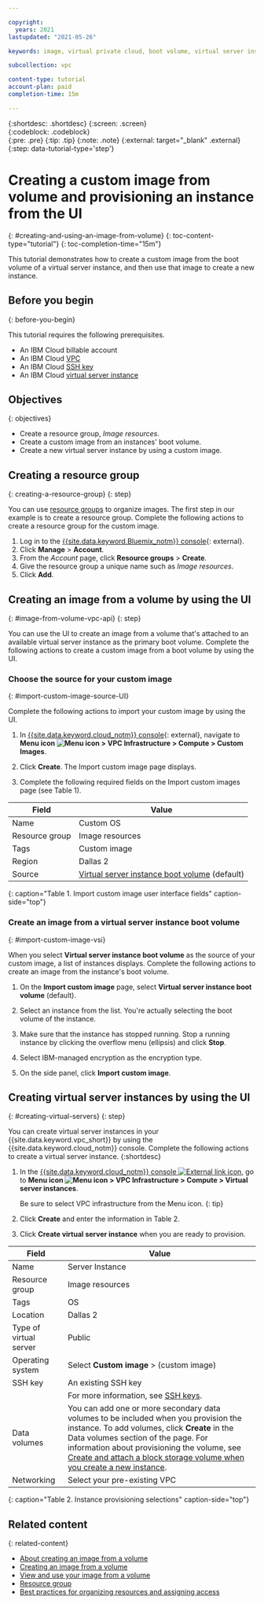 ```yaml
---

copyright:
  years: 2021
lastupdated: "2021-05-26"

keywords: image, virtual private cloud, boot volume, virtual server instance, instance, instances, virtual servers, creating virtual servers, virtual server instances, virtual machines, Virtual Servers for VPC, compute, vsi, vpc, creating, UI, console, generation 2, gen 2

subcollection: vpc

content-type: tutorial
account-plan: paid
completion-time: 15m

---
```


{:shortdesc: .shortdesc}
{:screen: .screen}  
{:codeblock: .codeblock}  
{:pre: .pre}
{:tip: .tip}
{:note: .note}
{:external: target="_blank" .external}
{:step: data-tutorial-type='step'}

# Creating a custom image from volume and provisioning an instance from the UI
{: #creating-and-using-an-image-from-volume}
{: toc-content-type="tutorial"}
{: toc-completion-time="15m"}

This tutorial demonstrates how to create a custom image from the boot volume of a virtual server instance, and then use that image to create a new instance.

## Before you begin
{: before-you-begin}

This tutorial requires the following prerequisites.

- An IBM Cloud billable account
- An IBM Cloud [VPC](/docs/vpc?topic=vpc-getting-started)
- An IBM Cloud [SSH key](/docs/vpc?topic=vpc-ssh-keys)
- An IBM Cloud [virtual server instance](/docs/vpc?topic=vpc-creating-virtual-servers)

## Objectives
{: objectives}
- Create a resource group, *Image resources*.
- Create a custom image from an instances' boot volume.
- Create a new virtual server instance by using a custom image.

## Creating a resource group
{: creating-a-resource-group}
{: step}

You can use [resource groups](/docs/vpc?topic=vpc-iam-getting-started#resources-and-resource-groups) to organize images. The first step in our example is to create a resource group. Complete the following actions to create a resource group for the custom image.

1. Log in to the [{{site.data.keyword.Bluemix_notm}} console](https://{DomainName}){: external}.
2. Click **Manage** > **Account**.
3. From the *Account* page, click **Resource groups** > **Create**.
4. Give the resource group a unique name such as *Image resources*.
5. Click **Add**.

## Creating an image from a volume by using the UI
{: #image-from-volume-vpc-api}
{: step}

You can use the UI to create an image from a volume that's attached to an available virtual server instance as the primary boot volume. Complete the following actions to create a custom image from a boot volume by using the UI.

### Choose the source for your custom image
{: #import-custom-image-source-UI}

Complete the following actions to import your custom image by using the UI.

1. In [{{site.data.keyword.cloud_notm}} console](https://console.cloud.ibm.com/vpc-ext){: external}, 
navigate to **Menu icon ![Menu icon](../icons/icon_hamburger.svg) > VPC Infrastructure > Compute > Custom Images**.

2. Click **Create**. The Import custom image page displays.

3. Complete the following required fields on the Import custom images page (see Table 1).

| Field | Value |
|-------|-------|
| Name | Custom OS |
| Resource group | Image resources |
| Tags | Custom image |
| Region | Dallas 2 |
| Source | [Virtual server instance boot volume](#import-custom-image-vsi) (default) |
{: caption="Table 1. Import custom image user interface fields" caption-side="top"}

### Create an image from a virtual server instance boot volume
{: #import-custom-image-vsi}

When you select **Virtual server instance boot volume** as the source of your custom image, a list of instances displays. Complete the following actions to create an image from the instance's boot volume.

1. On the **Import custom image** page, select **Virtual server instance boot volume** (default).

2. Select an instance from the list. You're actually selecting the boot volume of the instance.

3. Make sure that the instance has stopped running. Stop a running instance by clicking the overflow menu (ellipsis) and click **Stop**.

4. Select IBM-managed encryption as the encryption type.

5. On the side panel, click **Import custom image**.


## Creating virtual server instances by using the UI
{: #creating-virtual-servers}
{: step}

You can create virtual server instances in your {{site.data.keyword.vpc_short}} by using the {{site.data.keyword.cloud_notm}} console. Complete the following actions to create a virtual server instance.
{:shortdesc}

1. In the [{{site.data.keyword.cloud_notm}} console ![External link icon](../icons/launch-glyph.svg "External link icon")](https://{DomainName}/vpc-ext), go to **Menu icon ![Menu icon](../icons/icon_hamburger.svg) > VPC Infrastructure > Compute > Virtual server instances**.

   Be sure to select VPC infrastructure from the Menu icon.
   {: tip}

2. Click **Create** and enter the information in Table 2.

3. Click **Create virtual server instance** when you are ready to provision.

| Field | Value |
|-------|-------|
| Name  | Server Instance |
| Resource group | Image resources |
| Tags | OS |
| Location | Dallas 2 |
| Type of virtual server | Public |
| Operating system | Select **Custom image** > (custom image) |
| SSH key | An existing SSH key |
| | For more information, see [SSH keys](/docs/vpc?topic=vpc-ssh-keys). |
| Data volumes | You can add one or more secondary data volumes to be included when you provision the instance. To add volumes, click **Create** in the Data volumes section of the page. For information about provisioning the volume, see [Create and attach a block storage volume when you create a new instance](/docs/vpc?topic=vpc-creating-block-storage#create-from-vsi). |
| Networking | Select your pre-existing VPC |
{: caption="Table 2. Instance provisioning selections" caption-side="top"}

## Related content
{: related-content}

* [About creating an image from a volume](/docs/vpc?topic=vpc-image-from-volume-vpc)
* [Creating an image from a volume](/docs/vpc?topic=vpc-create-ifv)
* [View and use your image from a volume](/docs/vpc?topic=vpc-create-ifv#ifv-image-creation-completed)
* [Resource group](/docs/account?topic=account-account_setup)
* [Best practices for organizing resources and assigning access](/docs/account?topic=account-account_setup)

